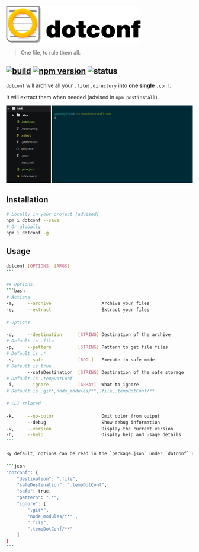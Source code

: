 ![logo](./media/dotconf_med.png)

> One file, to rule them all.

[![build](https://travis-ci.org/yoannmoinet/dotconf.svg)](https://travis-ci.org/yoannmoinet/dotconf) [![npm version](https://img.shields.io/npm/v/dotconf.svg?style=flat)](https://npmjs.org/package/dotconf) ![status](https://img.shields.io/badge/stability-experimental-red.svg?style=flat)
---

`dotconf` will archive all your `.file|.directory` into **one single** `.conf`.

It will extract them when needed (advised in `npm postinstall`).

![example](./media/demo.gif)

## Installation

```bash
# Locally in your project [advised]
npm i dotconf --save
# Or globally
npm i dotconf -g
```

## Usage

````bash
dotconf [OPTIONS] [ARGS]
```

## Options:
```bash
# Actions
-a,     --archive                   Archive your files
-e,     --extract                   Extract your files

# Options

-d,     --destination      [STRING] Destination of the archive
# Default is .file
-p,     --pattern          [STRING] Pattern to get file files
# Default is .*
-s,     --safe             [BOOL]   Execute in safe mode
# Default is true
        --safeDestination  [STRING] Destination of the safe storage
# Default is .tempDotConf
-i,     --ignore           [ARRAY]  What to ignore
# Default is .git*,node_modules/**,.file,.tempDotConf/**

# CLI related

-k,     --no-color                  Omit color from output
        --debug                     Show debug information
-v,     --version                   Display the current version
-h,     --help                      Display help and usage details
```

By default, options can be read in the `package.json` under `dotconf` object.

```json
"dotconf": {
    "destination": ".file",
    "safeDestination": ".tempDotConf",
    "safe": true,
    "pattern": ".*",
    "ignore": [
        ".git*",
        "node_modules/**" ,
        ".file",
        ".tempDotConf/**"
    ]
}
```
